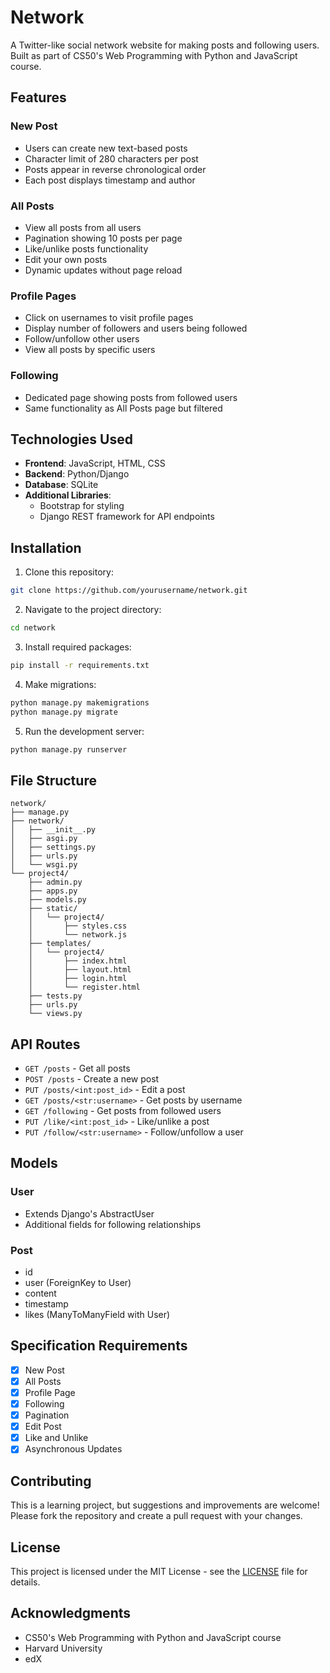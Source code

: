 # Network

A Twitter-like social network website for making posts and following users. Built as part of CS50's Web Programming with Python and JavaScript course.

## Features

### New Post
- Users can create new text-based posts
- Character limit of 280 characters per post
- Posts appear in reverse chronological order
- Each post displays timestamp and author

### All Posts
- View all posts from all users
- Pagination showing 10 posts per page
- Like/unlike posts functionality
- Edit your own posts
- Dynamic updates without page reload

### Profile Pages
- Click on usernames to visit profile pages
- Display number of followers and users being followed
- Follow/unfollow other users
- View all posts by specific users

### Following
- Dedicated page showing posts from followed users
- Same functionality as All Posts page but filtered

## Technologies Used

- **Frontend**: JavaScript, HTML, CSS
- **Backend**: Python/Django
- **Database**: SQLite
- **Additional Libraries**: 
  - Bootstrap for styling
  - Django REST framework for API endpoints

## Installation

1. Clone this repository:
```bash
git clone https://github.com/yourusername/network.git
```

2. Navigate to the project directory:
```bash
cd network
```

3. Install required packages:
```bash
pip install -r requirements.txt
```

4. Make migrations:
```bash
python manage.py makemigrations
python manage.py migrate
```

5. Run the development server:
```bash
python manage.py runserver
```

## File Structure

```
network/
├── manage.py
├── network/
│   ├── __init__.py
│   ├── asgi.py
│   ├── settings.py
│   ├── urls.py
│   └── wsgi.py
└── project4/
    ├── admin.py
    ├── apps.py
    ├── models.py
    ├── static/
    │   └── project4/
    │       ├── styles.css
    │       └── network.js
    ├── templates/
    │   └── project4/
    │       ├── index.html
    │       ├── layout.html
    │       ├── login.html
    │       └── register.html
    ├── tests.py
    ├── urls.py
    └── views.py
```

## API Routes

- `GET /posts` - Get all posts
- `POST /posts` - Create a new post
- `PUT /posts/<int:post_id>` - Edit a post
- `GET /posts/<str:username>` - Get posts by username
- `GET /following` - Get posts from followed users
- `PUT /like/<int:post_id>` - Like/unlike a post
- `PUT /follow/<str:username>` - Follow/unfollow a user

## Models

### User
- Extends Django's AbstractUser
- Additional fields for following relationships

### Post
- id
- user (ForeignKey to User)
- content
- timestamp
- likes (ManyToManyField with User)

## Specification Requirements

- [x] New Post
- [x] All Posts
- [x] Profile Page
- [x] Following
- [x] Pagination
- [x] Edit Post
- [x] Like and Unlike
- [x] Asynchronous Updates

## Contributing

This is a learning project, but suggestions and improvements are welcome! Please fork the repository and create a pull request with your changes.

## License

This project is licensed under the MIT License - see the [LICENSE](LICENSE) file for details.

## Acknowledgments

- CS50's Web Programming with Python and JavaScript course
- Harvard University
- edX
